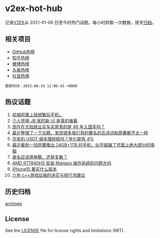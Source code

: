 # v2ex-hot-hub

 记录[V2EX](https://www.v2ex.com/)从 2021-01-06 日至今的热门话题。每小时抓取一次数据，按天[归档](archives)。
 
 ## 相关项目

- [GitHub热榜](https://github.com/snaildev/github-hot-hub)
- [知乎热榜](https://github.com/snaildev/zhihu-hot-hub)
- [微博热榜](https://github.com/snaildev/weibo-hot-hub)
- [头条热榜](https://github.com/snaildev/toutiao-hot-hub)
- [抖音热榜](https://github.com/snaildev/douyin-hot-hub)


 `更新时间：2023-08-14 11:06:43 +0800`

## 热议话题

1. [前端同事上班频繁玩手机。](https://www.v2ex.com/t/964872)
1. [个人觉得 JB 家的新 UI 是真的难看](https://www.v2ex.com/t/964929)
1. [现在在大陆就业买车买房真的是 49 年入国军吗？](https://www.v2ex.com/t/964974)
1. [最近整理了一下古籍，发现很多我们背的著名的古诗词和原著都不太一样](https://www.v2ex.com/t/964852)
1. [币安的 USDT 保本理财稳吗？年化能有 4%](https://www.v2ex.com/t/964845)
1. [最近看到一加将要推出 24GB+1TB 的手机，似乎超越了市面上绝大部分的电脑](https://www.v2ex.com/t/964958)
1. [表名应该用单数，还是复数？](https://www.v2ex.com/t/964925)
1. [AMD R77840HS 安装 Manjaro 操作系统的问题大吗](https://www.v2ex.com/t/964862)
1. [iPhone15 要买什么版本](https://www.v2ex.com/t/964976)
1. [六年 c++游戏后端的迷茫与转行求建议](https://www.v2ex.com/t/964861)

## 历史归档

[archives](archives)

## License

See the [LICENSE](LICENSE) file for license rights and limitations (MIT).
